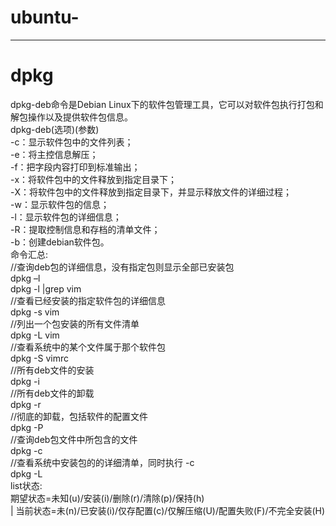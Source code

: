 # ubuntu-

---

# dpkg
  dpkg-deb命令是Debian Linux下的软件包管理工具，它可以对软件包执行打包和解包操作以及提供软件包信息。<br>
  dpkg-deb(选项)(参数)<br>
  -c：显示软件包中的文件列表；<br>
  -e：将主控信息解压；<br>
  -f：把字段内容打印到标准输出；<br>
  -x：将软件包中的文件释放到指定目录下；<br>
  -X：将软件包中的文件释放到指定目录下，并显示释放文件的详细过程；<br>
  -w：显示软件包的信息；<br>
  -l：显示软件包的详细信息；<br>
  -R：提取控制信息和存档的清单文件；<br>
  -b：创建debian软件包。<br>
  命令汇总:<br>
             //查询deb包的详细信息，没有指定包则显示全部已安装包<br>
                       dpkg –l  <br>
                       dpkg -l |grep vim<br>
             //查看已经安装的指定软件包的详细信息<br>
                        dpkg -s vim<br>
             //列出一个包安装的所有文件清单<br>
                        dpkg -L vim<br>
            //查看系统中的某个文件属于那个软件包<br>
                        dpkg -S vimrc<br>
            //所有deb文件的安装<br>
                        dpkg -i<br>
             //所有deb文件的卸载<br>
                        dpkg -r<br>
            //彻底的卸载，包括软件的配置文件<br>
                        dpkg -P<br>
            //查询deb包文件中所包含的文件<br>
                         dpkg -c<br>
             //查看系统中安装包的的详细清单，同时执行 -c<br>
                         dpkg -L<br>
  list状态:<br>
            期望状态=未知(u)/安装(i)/删除(r)/清除(p)/保持(h)<br>
           | 当前状态=未(n)/已安装(i)/仅存配置(c)/仅解压缩(U)/配置失败(F)/不完全安装(H)<br>
